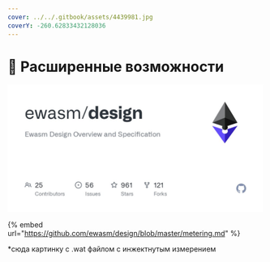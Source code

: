 ```yaml
---
cover: ../../.gitbook/assets/4439981.jpg
coverY: -260.62833432128036
---
```


# 💪 Расширенные возможности

![](../../.gitbook/assets/image.png)

{% embed url="https://github.com/ewasm/design/blob/master/metering.md" %}

\*сюда картинку с .wat файлом с инжектнутым измерением

